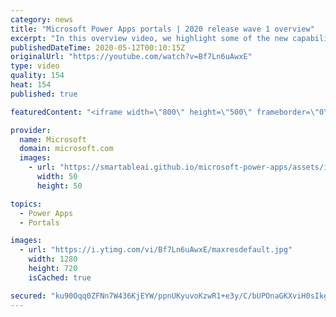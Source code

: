 ```yaml
---
category: news
title: "Microsoft Power Apps portals | 2020 release wave 1 overview"
excerpt: "In this overview video, we highlight some of the new capabilities included in the latest update to Microsoft Power Apps portals.     Here are the capabilities covered:   •    Power BI integration, so you can quickly add Power BI reports, tables, and dashboards to your portals without coding.  •    Themes"
publishedDateTime: 2020-05-12T00:10:15Z
originalUrl: "https://youtube.com/watch?v=Bf7Ln6uAwxE"
type: video
quality: 154
heat: 154
published: true

featuredContent: "<iframe width=\"800\" height=\"500\" frameborder=\"0\" src=\"https://www.youtube.com/embed/Bf7Ln6uAwxE\" allow=\"accelerometer; autoplay; encrypted-media; gyroscope; picture-in-picture\" allowfullscreen></iframe>"

provider:
  name: Microsoft
  domain: microsoft.com
  images:
    - url: "https://smartableai.github.io/microsoft-power-apps/assets/images/organizations/microsoft.com-50x50.jpg"
      width: 50
      height: 50

topics:
  - Power Apps
  - Portals

images:
  - url: "https://i.ytimg.com/vi/Bf7Ln6uAwxE/maxresdefault.jpg"
    width: 1280
    height: 720
    isCached: true

secured: "ku90Oqq0ZFNn7W436KjEYW/ppnUKyuvoKzwR1+e3y/C/bUPOnaGKXviH0sIkga2+IBoScZY/gf0/duPl4lrM90waQP9J9RZAtV0KxAAz3YoupPoPC3wDJz27u/JDsv4KyDJSou6jiNn6ejMsCxcvVRYVrowYe03t68YwlEccwiv/4iTWKUPWCHWTtml+4aQ6NNEPrNghdcIBNBhV7T8M31NQj1cYgu2FJ6nrZ1pPESY0+QtpQcdCoUQFjYI6+5q6hBKdmXi+YIQWqEB9J1gogKZ1PK4Rb5peEzvV+MYEnJPGISG5jc/KSnPPsd/IMbO4V/OGFHZEdux7QRpL5Q9t5v0+TayOjq+D5qrDYbhK+SNN49hVfmLjcs/eiQZBKsCt2t5q9up5McVCAmjRnC+I1pwlXrGbiRiW3YeCQVQ/JE5OcYhiAQCL5NTCH2F3NWYX;CkIPjifkTirnZ/bZMet4mQ=="
---
```


